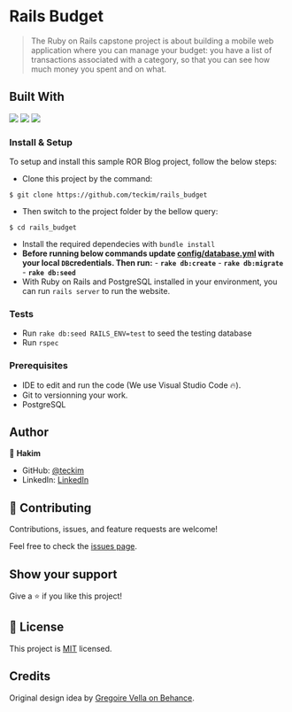 # Rails Budget

> The Ruby on Rails capstone project is about building a mobile web application where you can manage your budget: you have a list of transactions associated with a category, so that you can see how much money you spent and on what.

## Built With

![](https://img.shields.io/badge/Github-blueviolet)
![](https://img.shields.io/badge/Ruby_On_Rails-red)
![](https://img.shields.io/badge/PostgreSQL-red)

### Install & Setup

To setup and install this sample ROR Blog project, follow the below steps:
- Clone this project by the command: 

```
$ git clone https://github.com/teckim/rails_budget
```

- Then switch to the project folder by the bellow query:

```
$ cd rails_budget
```

- Install the required dependecies with `bundle install`
- **Before running below commands update [config/database.yml](./config/database.yml) with your local `DB`credentials. Then run:**
      - **`rake db:create`**
      - **`rake db:migrate`**
      - **`rake db:seed`**
- With Ruby on Rails and PostgreSQL installed in your environment, you can run `rails server` to run the website.

### Tests

- Run `rake db:seed RAILS_ENV=test` to seed the testing database
- Run `rspec`

### Prerequisites

- IDE to edit and run the code (We use Visual Studio Code 🔥).
- Git to versionning your work.
- PostgreSQL

## Author

👤 **Hakim**

- GitHub: [@teckim](https://github.com/teckim)
- LinkedIn: [LinkedIn](https://www.linkedin.com/in/hakim-bhd/)

## 🤝 Contributing

Contributions, issues, and feature requests are welcome!

Feel free to check the [issues page](https://github.com/teckim/rails_budget/issues).

## Show your support

Give a ⭐️ if you like this project!

## 📝 License

This project is [MIT](./LICENSE.md) licensed.

##  Credits

Original design idea by [Gregoire Vella on Behance](https://www.behance.net/gregoirevella).

